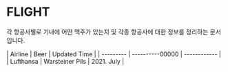 # FLIGHT
각 항공사별로 기내에 어떤 맥주가 있는지 및 각종 항공사에 대한 정보를 정리하는 문서입니다.

| Airline   | Beer            | Updated Time |
| --------- | ----------00000 | ------------ |
| Lufthansa | Warsteiner Pils | 2021. July   |
